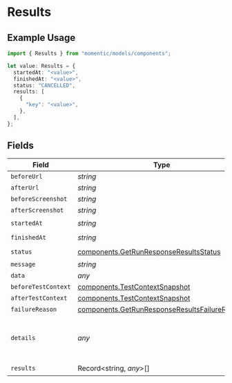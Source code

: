 # Results

## Example Usage

```typescript
import { Results } from "momentic/models/components";

let value: Results = {
  startedAt: "<value>",
  finishedAt: "<value>",
  status: "CANCELLED",
  results: [
    {
      "key": "<value>",
    },
  ],
};
```

## Fields

| Field                                                                                                                             | Type                                                                                                                              | Required                                                                                                                          | Description                                                                                                                       |
| --------------------------------------------------------------------------------------------------------------------------------- | --------------------------------------------------------------------------------------------------------------------------------- | --------------------------------------------------------------------------------------------------------------------------------- | --------------------------------------------------------------------------------------------------------------------------------- |
| `beforeUrl`                                                                                                                       | *string*                                                                                                                          | :heavy_minus_sign:                                                                                                                | N/A                                                                                                                               |
| `afterUrl`                                                                                                                        | *string*                                                                                                                          | :heavy_minus_sign:                                                                                                                | N/A                                                                                                                               |
| `beforeScreenshot`                                                                                                                | *string*                                                                                                                          | :heavy_minus_sign:                                                                                                                | N/A                                                                                                                               |
| `afterScreenshot`                                                                                                                 | *string*                                                                                                                          | :heavy_minus_sign:                                                                                                                | N/A                                                                                                                               |
| `startedAt`                                                                                                                       | *string*                                                                                                                          | :heavy_check_mark:                                                                                                                | N/A                                                                                                                               |
| `finishedAt`                                                                                                                      | *string*                                                                                                                          | :heavy_check_mark:                                                                                                                | N/A                                                                                                                               |
| `status`                                                                                                                          | [components.GetRunResponseResultsStatus](../../models/components/getrunresponseresultsstatus.md)                                  | :heavy_check_mark:                                                                                                                | N/A                                                                                                                               |
| `message`                                                                                                                         | *string*                                                                                                                          | :heavy_minus_sign:                                                                                                                | N/A                                                                                                                               |
| `data`                                                                                                                            | *any*                                                                                                                             | :heavy_minus_sign:                                                                                                                | N/A                                                                                                                               |
| `beforeTestContext`                                                                                                               | [components.TestContextSnapshot](../../models/components/testcontextsnapshot.md)                                                  | :heavy_minus_sign:                                                                                                                | N/A                                                                                                                               |
| `afterTestContext`                                                                                                                | [components.TestContextSnapshot](../../models/components/testcontextsnapshot.md)                                                  | :heavy_minus_sign:                                                                                                                | N/A                                                                                                                               |
| `failureReason`                                                                                                                   | [components.GetRunResponseResultsFailureReason](../../models/components/getrunresponseresultsfailurereason.md)                    | :heavy_minus_sign:                                                                                                                | N/A                                                                                                                               |
| `details`                                                                                                                         | *any*                                                                                                                             | :heavy_minus_sign:                                                                                                                | Parse using StepExecutionLogSchema.array() to get type safety. We don't explicitly type it because it's non-critical information. |
| `results`                                                                                                                         | Record<string, *any*>[]                                                                                                           | :heavy_check_mark:                                                                                                                | N/A                                                                                                                               |